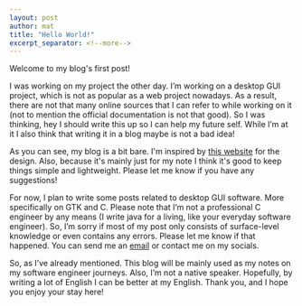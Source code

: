 ```yaml
---
layout: post
author: mat
title: "Hello World!"
excerpt_separator: <!--more-->
---
```

Welcome to my blog's first post!
<!--more-->

I was working on my project the other day. I’m working on a desktop GUI project, which is not as popular as a web project nowadays. As a result, there are not that many online sources that I can refer to while working on it (not to mention the official documentation is not that good). So I was thinking, hey I should write this up so I can help my future self. While I’m at it I also think that writing it in a blog maybe is not a bad idea!

As you can see, my blog is a bit bare. I'm inspired by [this website](https://motherfuckingwebsite.com/) for the design. Also, because it's mainly just for my note I think it's good to keep things simple and lightweight. Please let me know if you have any suggestions!

For now, I plan to write some posts related to desktop GUI software. More specifically on GTK and C. Please note that I’m not a professional C engineer by any means (I write java for a living, like your everyday software engineer). So, I’m sorry if most of my post only consists of surface-level knowledge or even contains any errors. Please let me know if that happened. You can send me an [email](mailto:contact@matiasalvin.dev) or contact me on my socials.

So, as I’ve already mentioned. This blog will be mainly used as my notes on my software engineer journeys. Also, I’m not a native speaker. Hopefully, by writing a lot of English I can be better at my English. Thank you, and I hope you enjoy your stay here!
